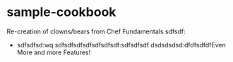 # sample-cookbook

Re-creation of clowns/bears from Chef Fundamentals
sdfsdf:
- sdfsdfsd:wq
sdfsdfsdfsdfsdfsdfsdf:sdfsdfsdf dsdsdsdsd:dfdfsdfdfEven More and more Features!
